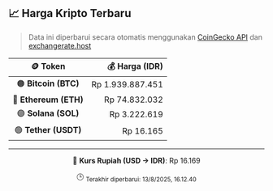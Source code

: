 

<!-- HARGA_KRIPTO -->
## 📈 Harga Kripto Terbaru

> Data ini diperbarui secara otomatis menggunakan [CoinGecko API](https://www.coingecko.com/) dan [exchangerate.host](https://exchangerate.host/)

<div align="center">

| 🪙 Token | 💰 Harga (IDR) |
|:------:|---------------:|
| 🟠 **Bitcoin (BTC)**   | Rp 1.939.887.451 |
| 🔵 **Ethereum (ETH)**  | Rp 74.832.032 |
| 🟣 **Solana (SOL)**    | Rp 3.222.619 |
| 🟢 **Tether (USDT)**   | Rp 16.165 |

---

💱 **Kurs Rupiah (USD → IDR)**: Rp 16.169

🕒 <sub>Terakhir diperbarui: 13/8/2025, 16.12.40</sub>

</div>
<!-- /HARGA_KRIPTO -->